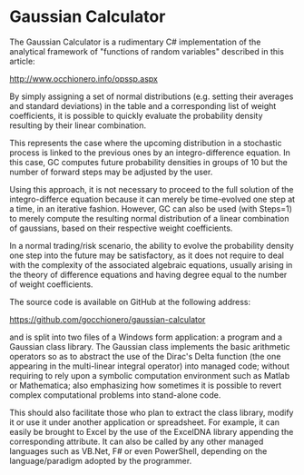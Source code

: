 # Gaussian Calculator
The Gaussian Calculator is a rudimentary C# implementation of the analytical framework of "functions of random variables" described in this article:

http://www.occhionero.info/opssp.aspx

By simply assigning a set of normal distributions (e.g. setting their averages and standard deviations) in the table and a corresponding list of weight coefficients, it is possible to quickly evaluate the probability density resulting by their linear combination.

This represents the case where the upcoming distribution in a stochastic process is linked to the previous ones by an integro-difference equation. In this case, GC computes future probability densities in groups of 10 but the number of forward steps may be adjusted by the user.

Using this approach, it is not necessary to proceed to the full solution of the integro-differce equation because it can merely be time-evolved one step at a time, in an iterative fashion. However, GC can also be used (with Steps=1) to merely compute the resulting normal distribution of a linear combination of gaussians, based on their respective weight coefficients.

In a normal trading/risk scenario, the ability to evolve the probability density one step into the future may be satisfactory, as it does not require to deal with the complexity of the associated algebraic equations, usually arising in the theory of difference equations and having degree equal to the number of weight coefficients.

The source code is available on GitHub at the following address:

https://github.com/gocchionero/gaussian-calculator

and is split into two files of a Windows form application: a program and a Gaussian class library. The Gaussian class implements the basic arithmetic operators so as to abstract the use of the Dirac's Delta function (the one appearing in the multi-linear integral operator) into managed code; without requiring to rely upon a symbolic computation environment such as Matlab or Mathematica; also emphasizing how sometimes it is possible to revert complex computational problems into stand-alone code.

This should also facilitate those who plan to extract the class library, modify it or use it under another application or spreadsheet. For example, it can easily be brought to Excel by the use of the ExcelDNA library appending the corresponding attribute. It can also be called by any other managed languages such as VB.Net, F# or even PowerShell, depending on the language/paradigm adopted by the programmer.
